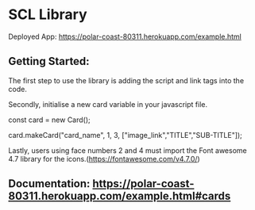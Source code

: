 # SCL Library

Deployed App:  https://polar-coast-80311.herokuapp.com/example.html

## Getting Started:
The first step to use the library is adding the script and link tags into the code.

<link rel="stylesheet" type="text/css" href="./css/scl.css"/>

<script defer type="text/javascript" src="./js/scl.js"></script>

Secondly, initialise a new card variable in your javascript file.

const card = new Card();

card.makeCard("card_name", 1, 3, ["image_link","TITLE","SUB-TITLE"]);

Lastly, users using face numbers 2 and 4 must import the Font awesome 4.7 library for the icons.(https://fontawesome.com/v4.7.0/)


## Documentation: https://polar-coast-80311.herokuapp.com/example.html#cards
